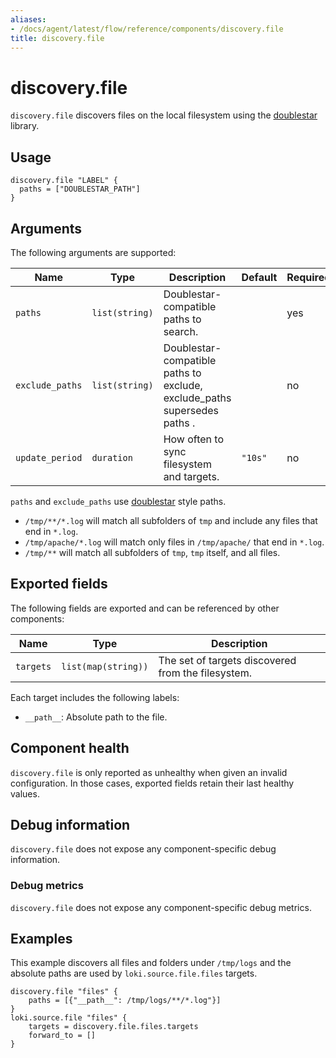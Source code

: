 ```yaml
---
aliases:
- /docs/agent/latest/flow/reference/components/discovery.file
title: discovery.file
---
```


# discovery.file

`discovery.file` discovers files on the local filesystem using the [doublestar][] library.

[doublestar]: https://github.com/bmatcuk/doublestar

## Usage

```river
discovery.file "LABEL" {
  paths = ["DOUBLESTAR_PATH"]
}
```

## Arguments

The following arguments are supported:

Name | Type           | Description                                                              | Default | Required
---- |----------------|--------------------------------------------------------------------------|-----| --------
`paths` | `list(string)` | Doublestar-compatible paths to search.                                   |     | yes
`exclude_paths` | `list(string)` | Doublestar-compatible paths to exclude, exclude_paths supersedes paths . |     | no
`update_period` | `duration`     | How often to sync filesystem and targets.                                | `"10s"` | no

`paths` and `exclude_paths` use [doublestar][] style paths.
* `/tmp/**/*.log` will match all subfolders of `tmp` and include any files that end in `*.log`.
* `/tmp/apache/*.log` will match only files in `/tmp/apache/` that end in `*.log`.
* `/tmp/**` will match all subfolders of `tmp`, `tmp` itself, and all files.


## Exported fields

The following fields are exported and can be referenced by other components:

Name | Type | Description
---- | ---- | -----------
`targets` | `list(map(string))` | The set of targets discovered from the filesystem.

Each target includes the following labels:

* `__path__`: Absolute path to the file.

## Component health

`discovery.file` is only reported as unhealthy when given an invalid
configuration. In those cases, exported fields retain their last healthy
values.

## Debug information

`discovery.file` does not expose any component-specific debug information.

### Debug metrics

`discovery.file` does not expose any component-specific debug metrics.

## Examples

This example discovers all files and folders under `/tmp/logs` and the absolute paths are 
used by `loki.source.file.files` targets.

```river
discovery.file "files" {
    paths = [{"__path__": /tmp/logs/**/*.log"}]
}
loki.source.file "files" {
    targets = discovery.file.files.targets
    forward_to = []
}
```

